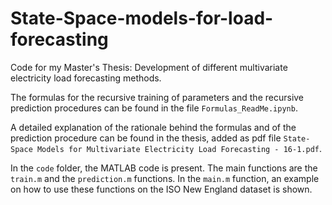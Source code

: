 # State-Space-models-for-load-forecasting
Code for my Master's Thesis: Development of different multivariate electricity load forecasting methods.

The formulas for the recursive training of parameters and the recursive prediction procedures can be found in the file `Formulas_ReadMe.ipynb`.

A detailed explanation of the rationale behind the formulas and of the prediction procedure can be found in the thesis, added as pdf file `State-Space Models for Multivariate Electricity Load Forecasting - 16-1.pdf`.

In the `code` folder, the MATLAB code is present. The main functions are the `train.m` and the `prediction.m` functions. In the `main.m` function, an example on how to use these functions on the ISO New England dataset is shown.
